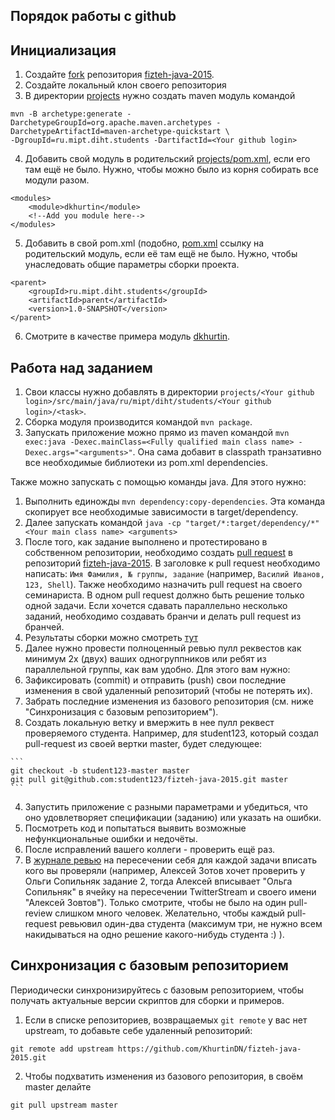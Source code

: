 ## Порядок работы с github

## Инициализация
1. Создайте [fork](https://help.github.com/articles/fork-a-repo) репозитория [fizteh-java-2015](https://github.com/KhurtinDN/fizteh-java-2015).
2. Создайте локальный клон своего репозитория
3. В директории [projects](projects) нужно создать maven модуль командой
  
  ```
  mvn -B archetype:generate -DarchetypeGroupId=org.apache.maven.archetypes -DarchetypeArtifactId=maven-archetype-quickstart \
  -DgroupId=ru.mipt.diht.students -DartifactId=<Your github login>
  ```
4. Добавить свой модуль в родительский [projects/pom.xml](projects/pom.xml), если его там ещё не было. Нужно, чтобы можно было из корня собирать все модули разом.
  
  ```
  <modules>
      <module>dkhurtin</module>
      <!--Add you module here-->
  </modules>
  ```
5. Добавить в свой pom.xml (подобно, [pom.xml](projects/dkhurtin/pom.xml) ссылку на родительский модуль, если её там ещё не было. Нужно, чтобы унаследовать общие параметры сборки проекта.
  
  ```
  <parent>
      <groupId>ru.mipt.diht.students</groupId>
      <artifactId>parent</artifactId>
      <version>1.0-SNAPSHOT</version>
  </parent>
  ```
6. Смотрите в качестве примера модуль [dkhurtin](projects/dkhurtin). 

## Работа над заданием
1. Свои классы нужно добавлять в директории ```projects/<Your github login>/src/main/java/ru/mipt/diht/students/<Your github login>/<task>```.
2. Сборка модуля производится командой ```mvn package```.
3. Запускать приложение можно прямо из maven командой ```mvn exec:java -Dexec.mainClass=<Fully qualified main class name> -Dexec.args="<arguments>"```. Она сама добавит в classpath транзативно все необходимые библиотеки из pom.xml dependencies. 
  
  Также можно запускать с помощью команды java. Для этого нужно: 
  1. Выполнить единожды ```mvn dependency:copy-dependencies```. Эта команда скопирует все необходимые зависимости в target/dependency.
  2. Далее запускать командой ```java -cp "target/*:target/dependency/*" <Your main class name> <arguments>```
3. После того, как задание выполнено и протестировано в собственном репозитории, необходимо создать
[pull request](https://help.github.com/articles/using-pull-requests) в репозиторий [fizteh-java-2015](https://github.com/KhurtinDN/fizteh-java-2015). В заголовке
к pull request необходимо написать: ```Имя Фамилия, № группы, задание``` (например, ```Василий Иванов, 123, Shell```).
Также необходимо назначить pull request на своего семинариста.
В одном pull request должно быть решение только одной задачи. Если хочется сдавать параллельно несколько заданий,
необходимо создавать бранчи и делать pull request из бранчей.
4. Результаты сборки можно смотреть [тут](https://travis-ci.org/KhurtinDN/fizteh-java-2015)
5. Далее нужно провести полноценный ревью пулл реквестов как минимум 2х (двух) ваших одногруппников или ребят из параллельной группы, как вам удобно. Для этого вам нужно:
  1. Зафиксировать (commit) и отправить (push) свои последние изменения в свой удаленный репозиторий (чтобы не потерять их).
  2. Забрать последние изменения из базового репозитория (см. ниже "Синхронизация с базовым репозиторием").
  3. Создать локальную ветку и вмержить в нее пулл реквест проверяемого студента. Например, для student123, который создал pull-request из своей вертки master, будет следующее:
  
    ```
    git checkout -b student123-master master
    git pull git@github.com:student123/fizteh-java-2015.git master
    ```
  4. Запустить приложение с разными параметрами и убедиться, что оно удовлетворяет спецификации (заданию) или указать на ошибки.
  5. Посмотреть код и попытаться выявить возможные нефункциональные ошибки и недочёты.
  6. После исправлений вашего коллеги - проверить ещё раз.
  7. В [журнале ревью](https://docs.google.com/spreadsheets/d/166_8McRUbSk8oknRXPlXsd97uLGI5gHHImTieuKHnVk/edit#gid=0) на пересечении себя для каждой задачи вписать кого вы проверяли (например,  Алексей Зотов хочет проверить у Ольги Сопильняк задание 2, тогда Алексей вписывает "Ольга Сопильняк" в ячейку на пересечении TwitterStream и своего имени "Алексей Зовтов"). Только смотрите, чтобы не было на один pull-review слишком много человек. Желательно, чтобы каждый pull-request ревьювил один-два студента (максимум три, не нужно всем накидываться на одно решение какого-нибудь студента :) ).

## Синхронизация с базовым репозиторием
Периодически синхронизируйтесь с базовым репозиторием, чтобы получать актуальные версии скриптов для сборки и примеров. 

1. Если в списке репозиториев, возвращаемых `git remote` у вас нет upstream, то добавьте себе удаленный репозиторий: 

  ```
  git remote add upstream https://github.com/KhurtinDN/fizteh-java-2015.git
  ```
2. Чтобы подхватить изменения из базового репозитория, в своём master делайте

  ```
  git pull upstream master
  ```
